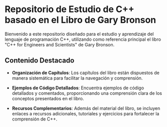 # Repositorio de Estudio de C++ basado en el Libro de Gary Bronson

Bienvenido a este repositorio diseñado para el estudio y aprendizaje del lenguaje de programación C++, utilizando como referencia principal el libro "C++ for Engineers and Scientists" de Gary Bronson.

## Contenido Destacado

- **Organización de Capítulos**: Los capítulos del libro están dispuestos de manera sistemática para facilitar la navegación y comprensión.

- **Ejemplos de Código Detallados**: Encuentra ejemplos de código detallados y comentados, proporcionando una comprensión clara de los conceptos presentados en el libro.

- **Recursos Complementarios**: Además del material del libro, se incluyen enlaces a recursos adicionales, tutoriales y ejercicios para fortalecer la comprensión de C++.
